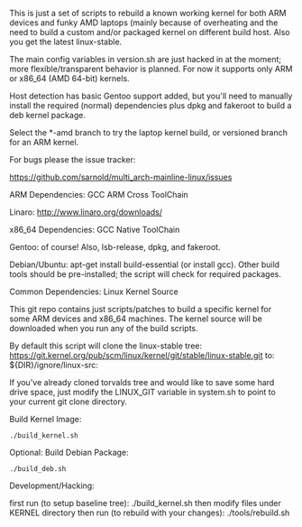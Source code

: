 This is just a set of scripts to rebuild a known working kernel for both ARM
devices and funky AMD laptops (mainly because of overheating and the need to
build a custom and/or packaged kernel on different build host.  Also you get
the latest linux-stable.

The main config variables in version.sh are just hacked in at the moment;
more flexible/transparent behavior is planned. For now it supports only ARM
or x86_64 (AMD 64-bit) kernels.

Host detection has basic Gentoo support added, but you'll need to manually 
install the required (normal) dependencies plus dpkg and fakeroot to build
a deb kernel package.

Select the *-amd branch to try the laptop kernel build, or versioned branch
for an ARM kernel.

For bugs please the issue tracker:

https://github.com/sarnold/multi_arch-mainline-linux/issues

ARM Dependencies: GCC ARM Cross ToolChain

Linaro:
http://www.linaro.org/downloads/

x86_64 Dependencies: GCC Native ToolChain

Gentoo: of course!  Also, lsb-release, dpkg, and fakeroot.

Debian/Ubuntu: apt-get install build-essential (or install gcc). Other build
tools should be pre-installed; the script will check for required packages.

Common Dependencies: Linux Kernel Source

This git repo contains just scripts/patches to build a specific kernel for
some ARM devices and x86_64 machines. The kernel source will be downloaded
when you run any of the build scripts.

By default this script will clone the linux-stable tree:
https://git.kernel.org/pub/scm/linux/kernel/git/stable/linux-stable.git
to: ${DIR}/ignore/linux-src:

If you've already cloned torvalds tree and would like to save some hard drive
space, just modify the LINUX_GIT variable in system.sh to point to your current
git clone directory.

Build Kernel Image:

```
./build_kernel.sh
```

Optional: Build Debian Package:

```
./build_deb.sh
```

Development/Hacking:

first run (to setup baseline tree): ./build_kernel.sh
then modify files under KERNEL directory
then run (to rebuild with your changes): ./tools/rebuild.sh


